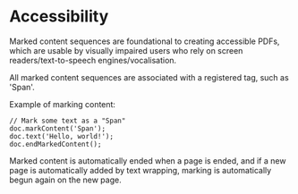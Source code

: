 # Accessibility

Marked content sequences are foundational to creating accessible PDFs, which are usable by
visually impaired users who rely on screen readers/text-to-speech engines/vocalisation.

All marked content sequences are associated with a registered tag, such as 'Span'.

Example of marking content:

    // Mark some text as a "Span"
    doc.markContent('Span');
    doc.text('Hello, world!');
    doc.endMarkedContent();

Marked content is automatically ended when a page is ended, and if a new page is automatically
added by text wrapping, marking is automatically begun again on the new page.
